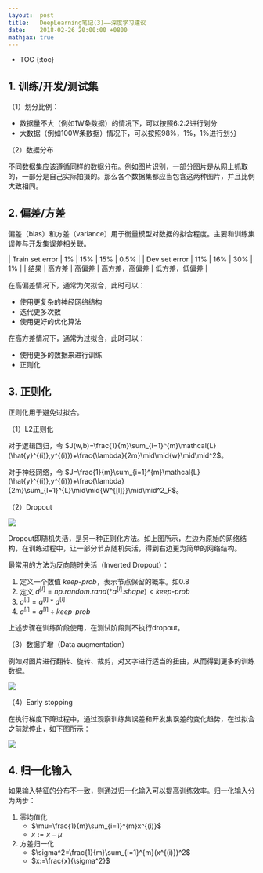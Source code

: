 ```yaml
---
layout:  post
title:   DeepLearning笔记(3)——深度学习建议
date:    2018-02-26 20:00:00 +0800
mathjax: true
---
```


* TOC
{:toc}

## 1. 训练/开发/测试集

（1）划分比例：

- 数据量不大（例如1W条数据）的情况下，可以按照6:2:2进行划分
- 大数据（例如100W条数据）情况下，可以按照98%，1%，1%进行划分

（2）数据分布

不同数据集应该遵循同样的数据分布。例如图片识别，一部分图片是从网上抓取的，一部分是自己实际拍摄的。那么各个数据集都应当包含这两种图片，并且比例大致相同。

## 2. 偏差/方差

偏差（bias）和方差（variance）用于衡量模型对数据的拟合程度。主要和训练集误差与开发集误差相关联。

| Train set error | 1%  | 15% | 15% | 0.5% |
| Dev set error   | 11% | 16% | 30% | 1%   |
| 结果 | 高方差 | 高偏差 | 高方差，高偏差 | 低方差，低偏差 |

在高偏差情况下，通常为欠拟合，此时可以：

- 使用更复杂的神经网络结构
- 迭代更多次数
- 使用更好的优化算法

在高方差情况下，通常为过拟合，此时可以：

- 使用更多的数据来进行训练
- 正则化

## 3. 正则化

正则化用于避免过拟合。

（1）L2正则化

对于逻辑回归，令 $J(w,b)=\frac{1}{m}\sum_{i=1}^{m}\mathcal{L}(\hat{y}^{(i)},y^{(i)})+\frac{\lambda}{2m}\mid\mid{w}\mid\mid^2$。

对于神经网络，令 $J=\frac{1}{m}\sum_{i=1}^{m}\mathcal{L}(\hat{y}^{(i)},y^{(i)})+\frac{\lambda}{2m}\sum_{l=1}^{L}\mid\mid{W^{[l]}}\mid\mid^2_F$。

（2）Dropout

![]({{site.baseurl}}/assets/img/2018/02/26/3-1.svg)

Dropout即随机失活，是另一种正则化方法。如上图所示，左边为原始的网络结构，在训练过程中，让一部分节点随机失活，得到右边更为简单的网络结构。

最常用的方法为反向随时失活（Inverted Dropout）：

1. 定义一个数值 $keep\text{-}prob$，表示节点保留的概率。如0.8
2. 定义 $d^{[l]}=np.random.rand(*a^{[l]}.shape)<keep\text{-}prob$
3. $a^{[l]}=a^{[l]}*d^{[l]}$
4. $a^{[l]}=a^{[l]}\div keep\text{-}prob$

上述步骤在训练阶段使用，在测试阶段则不执行dropout。

（3）数据扩增（Data augmentation）

例如对图片进行翻转、旋转、裁剪，对文字进行适当的扭曲，从而得到更多的训练数据。

![]({{site.baseurl}}/assets/img/2018/02/26/3-2.png)

（4）Early stopping

在执行梯度下降过程中，通过观察训练集误差和开发集误差的变化趋势，在过拟合之前就停止，如下图所示：

![]({{site.baseurl}}/assets/img/2018/02/26/3-3.svg)

## 4. 归一化输入

如果输入特征的分布不一致，则通过归一化输入可以提高训练效率。归一化输入分为两步：

1. 零均值化
    - $\mu=\frac{1}{m}\sum_{i=1}^{m}x^{(i)}$
    - $x:=x-\mu$
2. 方差归一化
    - $\sigma^2=\frac{1}{m}\sum_{i=1}^{m}(x^{(i)})^2$
    - $x:=\frac{x}{\sigma^2}$